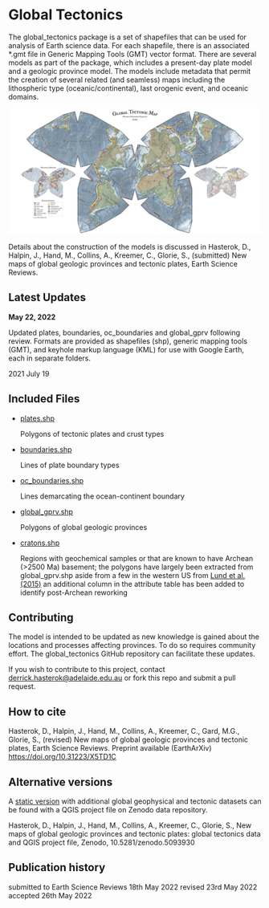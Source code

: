# Global Tectonics

The global_tectonics package is a set of shapefiles that can be used for analysis of Earth science data.  For each shapefile, there is an associated *.gmt file in Generic Mapping Tools (GMT) vector format.  There are several models as part of the package, which includes a present-day plate model and a geologic province model.  The models include metadata that permit the creation of several related (and seamless) maps including the lithospheric type (oceanic/continental), last orogenic event, and oceanic domains.

![Tectonic maps for data analysis applications in solid Earth science](images/global_tectonics_repository_image.png)

Details about the construction of the models is discussed in Hasterok, D., Halpin, J., Hand, M., Collins, A., Kreemer, C., Glorie, S., (submitted) New maps of global geologic provinces and tectonic plates, Earth Science Reviews.

## Latest Updates

**May 22, 2022**

Updated plates, boundaries, oc_boundaries and global_gprv following review.  Formats are provided as shapefiles (shp), generic mapping tools (GMT), and keyhole markup language (KML) for use with Google Earth, each in separate folders.

2021 July 19

## Included Files

* [plates.shp](plates&provinces/shp/plates.shp)
  
  Polygons of tectonic plates and crust types

* [boundaries.shp](plates&provinces/shp/boundaries.shp)
  
  Lines of plate boundary types

* [oc_boundaries.shp](plates&provinces/shp/oc_boundaries.shp)
  
  Lines demarcating the ocean-continent boundary

* [global_gprv.shp](plates&provinces/shp/global_gprv.shp) 
  
  Polygons of global geologic provinces
  
* [cratons.shp](plates&provinces/shp/cratons.shp)
  
  Regions with geochemical samples or that are known to have Archean (>2500 Ma) basement;  the polygons have largely been extracted from global_gprv.shp aside from a few in the western US from [Lund et al. (2015)](https://doi.org/10.3133%2Fds898) an additional column in the attribute table has been added to identify post-Archean reworking


## Contributing

The model is intended to be updated as new knowledge is gained about the locations and processes affecting provinces.  To do so requires community effort.  The global_tectonics GitHub repository can facilitate these updates.

If you wish to contribute to this project, contact derrick.hasterok@adelaide.edu.au or fork this repo and submit a pull request.

## How to cite

Hasterok, D., Halpin, J., Hand, M., Collins, A., Kreemer, C., Gard, M.G., Glorie, S., (revised) New maps of global geologic provinces and tectonic plates, Earth Science Reviews. Preprint available (EarthArXiv) https://doi.org/10.31223/X5TD1C

## Alternative versions

A [static version](doi.org/10.5281/zenodo.5093930) with additional global geophysical and tectonic datasets can be found with a QGIS project file on Zenodo data repository.  

Hasterok, D., Halpin, J., Hand, M., Collins, A., Kreemer, C., Glorie, S., New maps of global geologic provinces and tectonic plates: global tectonics data and QGIS project file, Zenodo, 10.5281/zenodo.5093930


## Publication history
submitted to Earth Science Reviews 18th May 2022
revised 23rd May 2022
accepted 26th May 2022
